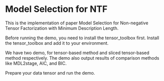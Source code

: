 # Model Selection for NTF

This is the implementation of paper Model Selection for Non-negative Tensor Factorization with Minimum Description Length.

Before running the demo, you need to install the tensor_toolbox first.
Install the tensor_toolbox and add it to your environment.

We have two demo, for tensor-based method and sliced tensor-based method respectively.
The demo also output results of comparison methods like MDL2stage, AIC, and BIC.

Prepare your data tensor and run the demo.
